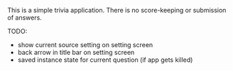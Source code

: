 This is a simple trivia application. There is no score-keeping or submission of answers.


TODO:
* show current source setting on setting screen
* back arrow in title bar on setting screen
* saved instance state for current question (if app gets killed)
